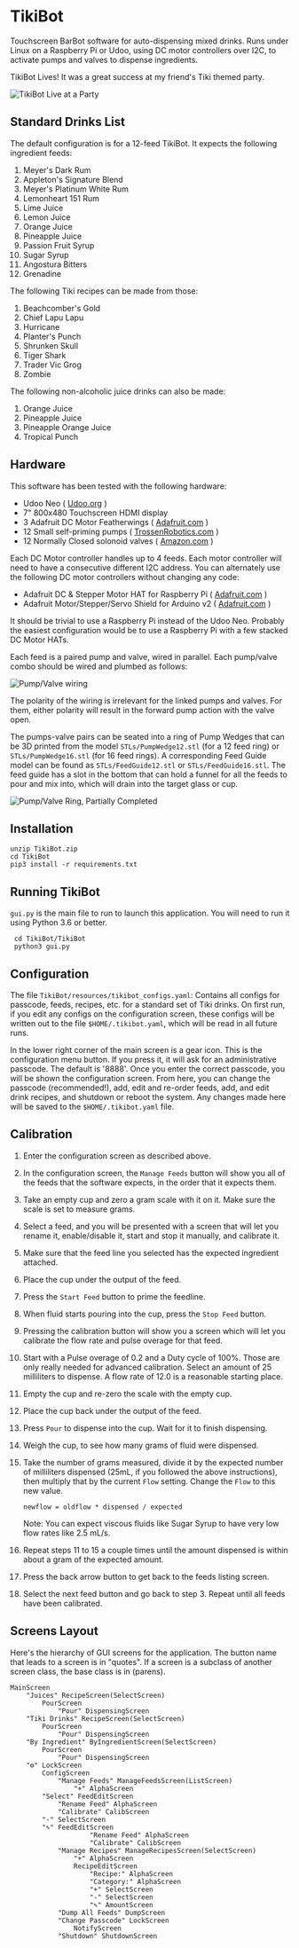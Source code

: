 TikiBot
=======
Touchscreen BarBot software for auto-dispensing mixed drinks.  Runs under
Linux on a Raspberry Pi or Udoo, using DC motor controllers over I2C, to
activate pumps and valves to dispense ingredients.

TikiBot Lives!  It was a great success at my friend's Tiki themed party.

![TikiBot Live at a Party](imgsrcs/TikiBotAtParty.jpg)


Standard Drinks List
--------------------
The default configuration is for a 12-feed TikiBot.
It expects the following ingredient feeds:

1. Meyer's Dark Rum
2. Appleton's Signature Blend
3. Meyer's Platinum White Rum
4. Lemonheart 151 Rum
5. Lime Juice
6. Lemon Juice
7. Orange Juice
8. Pineapple Juice
9. Passion Fruit Syrup
10. Sugar Syrup
11. Angostura Bitters
12. Grenadine

The following Tiki recipes can be made from those:

1. Beachcomber's Gold
2. Chief Lapu Lapu
3. Hurricane
4. Planter's Punch
5. Shrunken Skull
6. Tiger Shark
7. Trader Vic Grog
8. Zombie

The following non-alcoholic juice drinks can also be made:

1. Orange Juice
2. Pineapple Juice
3. Pineapple Orange Juice
4. Tropical Punch


Hardware
--------
This software has been tested with the following hardware:

- Udoo Neo ( [Udoo.org](https://www.udoo.org) )
- 7" 800x480 Touchscreen HDMI display
- 3 Adafruit DC Motor Featherwings ( [Adafruit.com](https://www.adafruit.com/product/2927) )
- 12 Small self-priming pumps ( [TrossenRobotics.com](http://www.trossenrobotics.com/robotgeek-pump-small) )
- 12 Normally Closed solonoid valves ( [Amazon.com](https://www.amazon.com/dp/B007D1U64E/ref=cm_sw_r_tw_dp_x_qDVWzbPCEW4K5) )

Each DC Motor controller handles up to 4 feeds.  Each motor controller will
need to have a consecutive different I2C address. You can alternately use
the following DC motor controllers without changing any code:

- Adafruit DC & Stepper Motor HAT for Raspberry Pi ( [Adafruit.com](https://www.adafruit.com/product/2348) )
- Adafruit Motor/Stepper/Servo Shield for Arduino v2 ( [Adafruit.com](https://www.adafruit.com/product/1438) )

It should be trivial to use a Raspberry Pi instead of the Udoo Neo.
Probably the easiest configuration would be to use a Raspberry Pi
with a few stacked DC Motor HATs.

Each feed is a paired pump and valve, wired in parallel.
Each pump/valve combo should be wired and plumbed as follows:

![Pump/Valve wiring](imgsrcs/PumpValveWiring.png)

The polarity of the wiring is irrelevant for the linked pumps and
valves.  For them, either polarity will result in the forward pump
action with the valve open.

The pumps-valve pairs can be seated into a ring of Pump Wedges that can
be 3D printed from the model `STLs/PumpWedge12.stl` (for a 12 feed ring)
or `STLs/PumpWedge16.stl` (for 16 feed rings).  A corresponding Feed Guide
model can be found as `STLs/FeedGuide12.stl` or `STLs/FeedGuide16.stl`.
The feed guide has a slot in the bottom that can hold a funnel for all
the feeds to pour and mix into, which will drain into the target glass
or cup.

![Pump/Valve Ring, Partially Completed](imgsrcs/PumpRingPartial.jpg)


Installation
------------

    unzip TikiBot.zip
    cd TikiBot
    pip3 install -r requirements.txt


Running TikiBot
---------------
`gui.py` is the main file to run to launch this application.  You will
need to run it using Python 3.6 or better.

     cd TikiBot/TikiBot
     python3 gui.py


Configuration
-------------
The file `TikiBot/resources/tikibot_configs.yaml`: Contains all configs
for passcode, feeds, recipes, etc. for a standard set of Tiki drinks.
On first run, if you edit any configs on the configuration screen,
these configs will be written out to the file `$HOME/.tikibot.yaml`,
which will be read in all future runs.

In the lower right corner of the main screen is a gear icon.  This is
the configuration menu button. If you press it, it will ask for an
administrative passcode.  The default is '8888'.  Once you enter the
correct passcode, you will be shown the configuration screen.  From
here, you can change the passcode (recommended!), add, edit and re-order
feeds, add, and edit drink recipes, and shutdown or reboot the system.
Any changes made here will be saved to the `$HOME/.tikibot.yaml` file.


Calibration
-----------

1. Enter the configuration screen as described above.

2. In the configuration screen, the `Manage Feeds` button will show you
    all of the feeds that the software expects, in the order that it
    expects them.

3. Take an empty cup and zero a gram scale with it on it.  Make sure the
    scale is set to measure grams.

4. Select a feed, and you will be presented with a screen that will let
    you rename it, enable/disable it, start and stop it manually, and
    calibrate it.

5. Make sure that the feed line you selected has the expected ingredient
    attached.

6. Place the cup under the output of the feed.

7. Press the `Start Feed` button to prime the feedline.

8. When fluid starts pouring into the cup, press the `Stop Feed` button.

9. Pressing the calibration button will show you a screen which will let
    you calibrate the flow rate and pulse overage for that feed.

10. Start with a Pulse overage of 0.2 and a Duty cycle of 100%.  Those
    are only really needed for advanced calibration.  Select an amount
    of 25 milliliters to dispense.  A flow rate of 12.0 is a reasonable
    starting place.

11. Empty the cup and re-zero the scale with the empty cup.

12. Place the cup back under the output of the feed.

13. Press `Pour` to dispense into the cup.  Wait for it to finish dispensing.

14. Weigh the cup, to see how many grams of fluid were dispensed.

15. Take the number of grams measured, divide it by the expected number of
    milliliters dispensed (25mL, if you followed the above instructions),
    then multiply that by the current `Flow` setting.  Change the `Flow`
    to this new value.

    `newflow = oldflow * dispensed / expected`

    Note: You can expect viscous fluids like Sugar Syrup to have very low
    flow rates like 2.5 mL/s.

16. Repeat steps 11 to 15 a couple times until the amount dispensed is
    within about a gram of the expected amount.

17. Press the back arrow button to get back to the feeds listing screen.

18. Select the next feed button and go back to step 3.  Repeat until all
    feeds have been calibrated.


Screens Layout
--------------
Here's the hierarchy of GUI screens for the application.  The button
name that leads to a screen is in "quotes".  If a screen is a
subclass of another screen class, the base class is in (parens).

    MainScreen
        "Juices" RecipeScreen(SelectScreen)
            PourScreen
                "Pour" DispensingScreen
        "Tiki Drinks" RecipeScreen(SelectScreen)
            PourScreen
                "Pour" DispensingScreen
        "By Ingredient" ByIngredientScreen(SelectScreen)
            PourScreen
                "Pour" DispensingScreen
        "⚙" LockScreen
            ConfigScreen
                "Manage Feeds" ManageFeedsScreen(ListScreen)
                    "+" AlphaScreen
			"Select" FeedEditScreen
			    "Rename Feed" AlphaScreen
			    "Calibrate" CalibScreen
		    "-" SelectScreen
		    "✎" FeedEditScreen
                        "Rename Feed" AlphaScreen
                        "Calibrate" CalibScreen
                "Manage Recipes" ManageRecipesScreen(SelectScreen)
                    "+" AlphaScreen
                    RecipeEditScreen
                        "Recipe:" AlphaScreen
                        "Category:" AlphaScreen
                        "+" SelectScreen
                        "-" SelectScreen
                        "✎" AmountScreen
                "Dump All Feeds" DumpScreen
                "Change Passcode" LockScreen
                    NotifyScreen
                "Shutdown" ShutdownScreen


